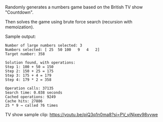 Randomly generates a numbers game based on the British TV show "Countdown".

Then solves the game using brute force search (recursion with memoization).

Sample output:
```
Number of large numbers selected: 3
Numbers selected: [ 25  50 100   9   4   2]
Target number: 358

Solution found, with operations:
Step 1: 100 + 50 = 150
Step 2: 150 + 25 = 175
Step 3: 175 + 4 = 179
Step 4: 179 * 2 = 358

Operation calls: 37135
Search time: 0.038 seconds
Cached operations: 9249
Cache hits: 27886
25 * 9 → called 76 times
```
TV show sample clip: 
https://youtu.be/piQ3q1n0ma8?si=PV_yiNjxev98vywe
